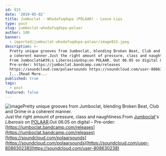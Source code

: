 ```yaml
---
id: 815
date: '2019-05-02'
title: Jumboclat - Whodafuqdopa (POLAAR) - Loose Lips
type: post
slug: jumboclat-whodafuqdopa-polaar
author: 100
banner:
  - imported/jumboclat-whodafuqdopa-polaar/image815.jpeg
description: >-
  Pretty unique grooves from Jumboclat, blending Broken Beat, Club and Grime in
  a coherent manner.Just the right amount of pressure, class and naughtiness.
  From Jumboclat&#39;s Liberosis&nbsp;on POLAAR. Out 06.05 on digital &#8211;
  Pre-order: https://jumboclat.bandcamp.com/releases
  https://soundcloud.com/polaarsounds https://soundcloud.com/user-808630238
  [...]Read More...
published: true
tags:
  - post
featured: false
---
```

![image](../imported/jumboclat-whodafuqdopa-polaar/image815.jpeg)Pretty unique grooves from Jumboclat, blending Broken Beat, Club and Grime in a coherent manner.  
Just the right amount of pressure, class and naughtiness.From [Jumboclat](https://jumboclat.bandcamp.com)'s _Liberosis_ on [POLAAR](https://www.polaarsounds.com/).Out 06.05 on digital – Pre-order: [](https://jumboclat.bandcamp.com/releases)[https://jumboclat.bandcamp.com/releases](https://jumboclat.bandcamp.com/releases)[https://soundcloud.com/polaarsounds](https://soundcloud.com/polaarsounds)[https://soundcloud.com/user-808630238](https://soundcloud.com/user-808630238)